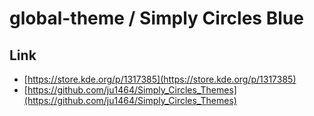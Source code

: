 

# global-theme / Simply Circles Blue


## Link

* [https://store.kde.org/p/1317385](https://store.kde.org/p/1317385)
* [https://github.com/ju1464/Simply_Circles_Themes](https://github.com/ju1464/Simply_Circles_Themes)
